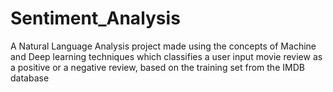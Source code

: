 # Sentiment_Analysis
A Natural Language Analysis project made using the concepts of Machine and Deep learning techniques which classifies a user input movie review as a positive or a negative review, based on the training set from the IMDB database

